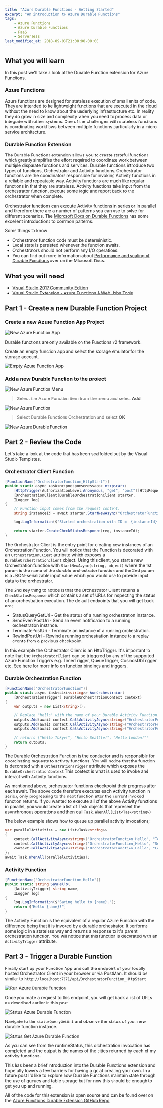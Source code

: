 ```yaml
---
title: "Azure Durable Functions - Getting Started"
excerpt: "An introduction to Azure Durable Functions"
tags: 
    - Azure Functions
    - Azure Durable Functions
    - FaaS
    - Serverless
last_modified_at: 2018-09-03T21:00:00-00:00
---
```


## What you will learn

In this post we'll take a look at the Durable Function extension for Azure Functions.

### Azure Functions

Azure functions are designed for stateless execution of small units of code. They are intended to be lightweight functions that are executed in the cloud without the need to know about the underlying infrastructure etc. In reality they do grow in size and complexity when you need to process data or integrate with other systems. One of the challenges with stateless functions is coordinating workflows between multiple functions particularly in a micro service architecture.

### Durable Function Extension

The Durable Functions extension allows you to create stateful functions which greatly simplifies the effort required to coordinate work between multiple disparate functions and services. Durable functions introduce two types of functions, Orchestrator and Activity functions. Orchestrator functions are the coordinators responsible for invoking Activity functions in a reliable and repeatable way. Activity functions are much like regular functions in that they are stateless. Activity functions take input from the orchestrator function, execute some logic and report back to the orchestrator when complete.

Orchestrator functions can execute Activity functions in series or in parallel and therefore there are a number of patterns you can use to solve for different scenarios. The [Microsoft Docs on Durable Functions](https://docs.microsoft.com/en-us/azure/azure-functions/durable-functions-overview) has some excellent introductions to common patterns.

Some things to know

- Orchestrator function code must be deterministic.
- Local state is persisted whenever the function awaits.
- Orchestrators should not perform any I/O operations.
- You can find out more information about [Performance and scaling of Durable Functions](https://docs.microsoft.com/en-us/azure/azure-functions/durable-functions-perf-and-scale) over on the Microsoft Docs.

## What you will need

- [Visual Studio 2017 Community Edition](https://visualstudio.microsoft.com/vs/community/)
- [Visual Studio Extension - Azure Functions & Web Jobs Tools](https://marketplace.visualstudio.com/items?itemName=VisualStudioWebandAzureTools.AzureFunctionsandWebJobsTools)

## Part 1 - Create a new Durable Function Project

### Create a new Azure Function App Project

![New Azure Function App](../media/2018-09-02/new-azf-app.png)

Durable functions are only available on the Functions v2 framework. 

Create an empty function app and select the storage emulator for the storage account.

![Empty Azure Function App](../media/2018-09-02/new-azf-empty.png)

### Add a new Durable Function to the project

![New Azure Function Menu](../media/2018-09-02/new-azf-menu.gif)

>Select the Azure Function item from the menu and select **Add**

![New Azure Function](../media/2018-09-02/new-azf.png)

>Select Durable Functions Orchestration and select **OK**

![New Azure Durable Function](../media/2018-09-02/new-azdf.png)

## Part 2 - Review the Code

Let's take a look at the code that has been scaffolded out by the Visual Studio Templates.

### Orchestrator Client Function

```csharp
[FunctionName("OrchestratorFunction_HttpStart")]
public static async Task<HttpResponseMessage> HttpStart(
    [HttpTrigger(AuthorizationLevel.Anonymous, "get", "post")]HttpRequestMessage req,
    [OrchestrationClient]DurableOrchestrationClient starter,
    ILogger log)
{
    // Function input comes from the request content.
    string instanceId = await starter.StartNewAsync("OrchestratorFunction", null);

    log.LogInformation($"Started orchestration with ID = '{instanceId}'.");

    return starter.CreateCheckStatusResponse(req, instanceId);
}
```

The Orchestrator Client is the entry point for creating new instances of an Orchestration Function. You will notice that the Function is decorated with an `OrchestrationClient` attribute which exposes a `DurableOrchestrationClient` object. Using this client, you start a new Orchestration function with `StartNewAsync(string, object)` where the 1st param is the name of the durable orchestrator function and the 2nd param is a JSON-serializable input value which you would use to provide input data to the orchestrator.

The 2nd key thing to notice is that the Orchestrator Client returns a `CheckStatusResponse` which contains a set of URLs for inspecting the status of an orchestration execution. The default endpoints that you will get back are;

- StatusQueryGetUri - Get the status of a running orchestration instance.
- SendEventPostUri - Send an event notification to a running orchestration instance.
- TerminatePostUri - Terminate an instance of a running orchestration.
- RewindPostUri - Rewind a running orchestration instance to a replay events from a previous checkpoint.

In this example the Orchestrator Client is an HttpTrigger. It's important to note that the `OrchestratorClient` can be triggered by any of the supported Azure Function Triggers e.g. TimerTrigger, QueueTrigger, CosmosDbTrigger etc. See [here](https://docs.microsoft.com/en-us/azure/azure-functions/functions-triggers-bindings#supported-bindings) for more info on function bindings and triggers.

### Durable Orchestration Function

```csharp
[FunctionName("OrchestratorFunction")]
public static async Task<List<string>> RunOrchestrator(
    [OrchestrationTrigger] DurableOrchestrationContext context)
{
    var outputs = new List<string>();

    // Replace "hello" with the name of your Durable Activity Function.
    outputs.Add(await context.CallActivityAsync<string>("OrchestratorFunction_Hello", "Tokyo"));
    outputs.Add(await context.CallActivityAsync<string>("OrchestratorFunction_Hello", "Seattle"));
    outputs.Add(await context.CallActivityAsync<string>("OrchestratorFunction_Hello", "London"));

    // returns ["Hello Tokyo!", "Hello Seattle!", "Hello London!"]
    return outputs;
}
```

The Durable Orchestration Function is the conductor and is responsible for coordinating requests to activity functions. You will notice that the function is decorated with a `OrchestrationTrigger` attribute which exposes the `DurableOrchestrationContext` This context is what is used to invoke and interact with Activity functions.

As mentioned above, orchestrator functions checkpoint their progress after each await. The above code therefore executes each Activity function in series, only progressing to the next function after the current invoked function returns. If you wanted to execute all of the above Activity functions in parallel, you would create a list of Task objects that represent the asynchronous operations and then call `Task.WhenAll(List<Task<string>)`

The below example shows how to queue up parallel activity invocations;

```csharp
var parallelActivities = new List<Task<string>>
{
    context.CallActivityAsync<string>("OrchestratorFunction_Hello", "Tokyo"),
    context.CallActivityAsync<string>("OrchestratorFunction_Hello", "Seattle"),
    context.CallActivityAsync<string>("OrchestratorFunction_Hello", "London")
};
await Task.WhenAll(parallelActivities);
```

### Activity Function

```csharp
[FunctionName("OrchestratorFunction_Hello")]
public static string SayHello(
    [ActivityTrigger] string name, 
    ILogger log)
{
    log.LogInformation($"Saying hello to {name}.");
    return $"Hello {name}!";
}
```

The Activity Function is the equivalent of a regular Azure Function with the difference being that it is invoked by a durable orchestrator. It performs some logic in a stateless way and returns a response to it's parent orchestration function. You will notice that this function is decorated with an `ActivityTrigger` attribute.

## Part 3 - Trigger a Durable Function

Finally start up your Function App and call the endpoint of your locally hosted Orchestrator Client in your browser or via PostMan. It should be similar to `http://localhost:7071/api/OrchestratorFunction_HttpStart`

![Run Azure Durable Function](../media/2018-09-02/run-azdf.png)

Once you make a request to this endpoint, you will get back a list of URLs as described earlier in this post.

![Status Azure Durable Function](../media/2018-09-02/status-azdf.png)

Navigate to the `statusQueryGetUri` and observe the status of your new durable function instance.

![Status Get Azure Durable Function](../media/2018-09-02/status-get-azdf.png)

As you can see from the runtimeStatus, this orchestration invocation has completed and the output is the names of the cities returned by each of my activity functions.

This has been a brief introduction into the Durable Functions extension and hopefully lowers a few barriers for having a go at creating your own. In a future post I'd like to explore how Durable Functions maintain state through the use of queues and table storage but for now this should be enough to get you up and running.

All of the code for this extension is open source and can be found over on the [Azure Functions Durable Extension GitHub Repo](https://github.com/Azure/azure-functions-durable-extension)